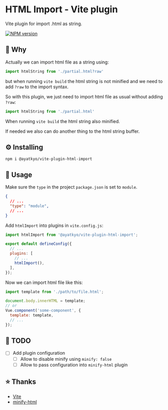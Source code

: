 # HTML Import - Vite plugin

Vite plugin for import .html as string.

[![NPM version](https://img.shields.io/npm/v/@ayatkyo/vite-plugin-html-import.svg)](https://www.npmjs.com/package/@ayatkyo/vite-plugin-html-import)

## 🤔 Why

Actually we can import html file as a string using:

```js
import htmlString from './partial.html?raw'
```

but when running `vite build` the html string is not minified and we need to add `?raw` to the import syntax.

So with this plugin, we just need to import html file as usual without adding `?raw`:

```js
import htmlString from './partial.html'
```

When running `vite build` the html string also minified.

If needed we also can do another thing to the html string buffer.

## ⚙️ Installing

```shell
npm i @ayatkyo/vite-plugin-html-import
```

## 📖 Usage

Make sure the `type` in the project `package.json` is set to `module`.

```json
{
  // ...
  "type": "module",
  // ...
}
```

Add `htmlImport` into plugins in `vite.config.js`:

```js
import htmlImport from '@ayatkyo/vite-plugin-html-import';

export default defineConfig({
  // ...
  plugins: [
    // ...
    htmlImport(),
  ],
});
```

Now we can import html file like this:

```js
import template from './path/to/file.html';

document.body.innerHTML = template;
// or
Vue.component('some-component', {
  template: template,
  // ...
});
```

## 🎯 TODO

- [ ] Add plugin configuration
  - [ ] Allow to disable minify using `minify: false`
  - [ ] Allow to pass configuration into `minify-html` plugin

## ⭐️ Thanks

- [Vite](https://vitejs.dev/)
- [minify-html](https://github.com/wilsonzlin/minify-html)
